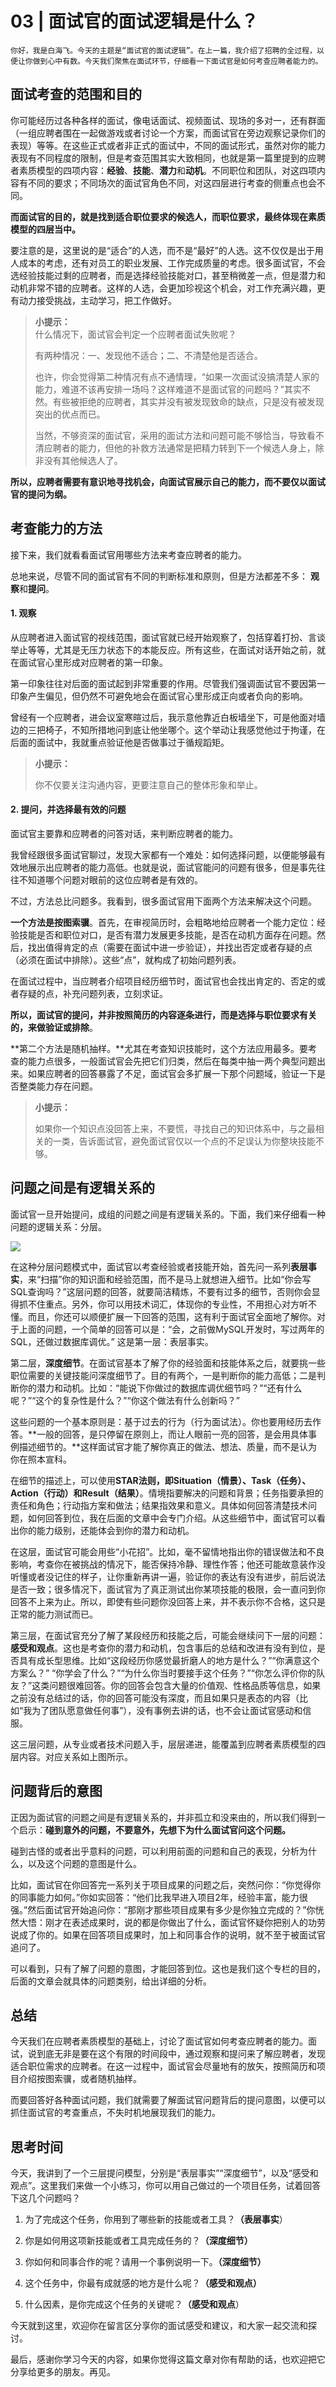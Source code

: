 # 03 | 面试官的面试逻辑是什么？

    你好，我是白海飞。今天的主题是“面试官的面试逻辑”。在上一篇，我介绍了招聘的全过程，以便让你做到心中有数。今天我们聚焦在面试环节，仔细看一下面试官是如何考查应聘者能力的。

## **面试考查的范围和目的**

你可能经历过各种各样的面试，像电话面试、视频面试、现场的多对一，还有群面（一组应聘者围在一起做游戏或者讨论一个方案，而面试官在旁边观察记录你们的表现）等等。在这些正式或者非正式的面试中，不同的面试形式，虽然对你的能力表现有不同程度的限制，但是考查范围其实大致相同，也就是第一篇里提到的应聘者素质模型的四项内容：**经验**、**技能**、**潜力**和**动机**。不同职位和团队，对这四项内容有不同的要求；不同场次的面试官角色不同，对这四层进行考查的侧重点也会不同。

**而面试官的目的，就是找到适合职位要求的候选人，而职位要求，最终体现在素质模型的四层当中。**

要注意的是，这里说的是“适合”的人选，而不是“最好”的人选。这不仅仅是出于用人成本的考虑，还有对员工的职业发展、工作完成质量的考虑。很多面试官，不会选经验技能过剩的应聘者，而是选择经验技能对口，甚至稍微差一点，但是潜力和动机非常不错的应聘者。这样的人选，会更加珍视这个机会，对工作充满兴趣，更有动力接受挑战，主动学习，把工作做好。

> **小提示：**  
> 什么情况下，面试官会判定一个应聘者面试失败呢？
> 
> 有两种情况：一、发现他不适合；二、不清楚他是否适合。
> 
> 也许，你会觉得第二种情况有点不通情理，“如果一次面试没搞清楚人家的能力，难道不该再安排一场吗？这样难道不是面试官的问题吗？”其实不然。有些被拒绝的应聘者，其实并没有被发现致命的缺点，只是没有被发现突出的优点而已。
> 
> 当然，不够资深的面试官，采用的面试方法和问题可能不够恰当，导致看不清应聘者的能力，但他的补救方法通常是把精力转到下一个候选人身上，除非没有其他候选人了。

**所以，应聘者需要有意识地寻找机会，向面试官展示自己的能力，而不要仅以面试官的提问为纲。**

## 考查能力的方法

接下来，我们就看看面试官用哪些方法来考查应聘者的能力。

总地来说，尽管不同的面试官有不同的判断标准和原则，但是方法都差不多： **观察**和**提问**。

#### **1\. 观察**

从应聘者进入面试官的视线范围，面试官就已经开始观察了，包括穿着打扮、言谈举止等等，尤其是无压力状态下的本能反应。所有这些，在面试对话开始之前，就在面试官心里形成对应聘者的第一印象。

第一印象往往对后面的面试起到非常重要的作用。尽管我们强调面试官不要因第一印象产生偏见，但仍然不可避免地会在面试官心里形成正向或者负向的影响。

曾经有一个应聘者，进会议室寒暄过后，我示意他靠近白板墙坐下，可是他面对墙边的三把椅子，不知所措地问到底让他坐哪个。这个举动让我感觉他过于拘谨，在后面的面试中，我就重点验证他是否做事过于循规蹈矩。

> **小提示：**
> 
> 你不仅要关注沟通内容，更要注意自己的整体形象和举止。

#### **2\. 提问，并选择最有效的问题**

面试官主要靠和应聘者的问答对话，来判断应聘者的能力。

我曾经跟很多面试官聊过，发现大家都有一个难处：如何选择问题，以便能够最有效地展示出应聘者的能力高低。也就是说，面试官能问的问题有很多，但是事先往往不知道哪个问题对眼前的这位应聘者是有效的。

不过，方法总比问题多。我看到，很多面试官用下面两个方法来解决这个问题。

**一个方法是按图索骥**。首先，在审视简历时，会粗略地给应聘者一个能力定位：经验技能是否和职位对口，是否有潜力发展更多技能，是否在动机方面存在问题。然后，找出值得肯定的点（需要在面试中进一步验证），并找出否定或者存疑的点（必须在面试中排除）。这些“点”，就构成了初始问题列表。

在面试过程中，当应聘者介绍项目经历细节时，面试官也会找出肯定的、否定的或者存疑的点，补充问题列表，立刻求证。

**所以，面试官的提问，并非按照简历的内容逐条进行，而是选择与职位要求有关的，来做验证或排除**。

**第二个方法是随机抽样。**尤其在考查知识技能时，这个方法应用最多。要考查的能力点很多，一般面试官会先把它们归类，然后在每类中抽一两个典型问题出来。如果应聘者的回答暴露了不足，面试官会多扩展一下那个问题域，验证一下是否整类能力存在问题。

> **小提示：**
> 
> 如果你一个知识点没回答上来，不要慌，寻找自己的知识体系中，与之最相关的一类，告诉面试官，避免面试官仅以一个点的不足误认为你整块技能不够。

## **问题之间是有逻辑关系的**

面试官一旦开始提问，成组的问题之间是有逻辑关系的。下面，我们来仔细看一种问题的逻辑关系：分层。

![](https://static001.geekbang.org/resource/image/31/cf/31b6be3cb98a05a35661e979cd8a1bcf.png)

在这种分层问题模式中，面试官以考查经验或者技能开始，首先问一系列**表层事实**，来“扫描”你的知识面和经验范围，而不是马上就想进入细节。比如“你会写SQL查询吗？”这层问题的回答，就要简洁精炼，不要有过多的细节，否则你会显得抓不住重点。另外，你可以用技术词汇，体现你的专业性，不用担心对方听不懂。而且，你还可以顺便扩展一下回答的范围，这有利于面试官全面地了解你。对于上面的问题，一个简单的回答可以是：“会，之前做MySQL开发时，写过两年的SQL，还做过数据库调优。” 这是第一层：表层事实。

第二层，**深度细节**。在面试官基本了解了你的经验面和技能体系之后，就要挑一些职位需要的关键技能问深度细节了。目的有两个，一是判断你的能力高低；二是判断你的潜力和动机。比如：“能说下你做过的数据库调优细节吗？”“还有什么呢？”“这个的复杂性是什么？”“你这个做法有什么创新吗？”

这些问题的一个基本原则是：基于过去的行为（行为面试法）。你也要用经历去作答。**一般的回答，是只停留在原则上，而让人眼前一亮的回答，是会用具体事例描述细节的。**这样面试官才能了解你真正的做法、想法、质量，而不是认为你在照本宣科。

在细节的描述上，可以使用**STAR法则，即Situation（情景）、Task（任务）、Action（行动）和Result（结果）**。情境指要解决的问题和背景；任务指要承担的责任和角色；行动指方案和做法；结果指效果和意义。具体如何回答清楚技术问题，如何回答到位，我在后面的文章中会专门介绍。从这些细节中，面试官可以看出你的能力级别，还能体会到你的潜力和动机。

在这层，面试官可能会用些“小花招”。比如，毫不留情地指出你的错误做法和不良影响，考查你在被挑战的情况下，能否保持冷静、理性作答；他还可能故意装作没听懂或者没记住的样子，让你重新再讲一遍，验证你的表达有没有进步，前后说法是否一致；很多情况下，面试官为了真正测试出你某项技能的极限，会一直问到你回答不上来为止。所以，即使有些问题你没回答上来，并不表示你不合格，这只是正常的能力测试而已。

第三层，在面试官充分了解了某段经历和技能之后，可能会继续问下一层的问题：**感受和观点**。这也是考查你的潜力和动机，包含事后的总结和改进有没有到位，是否具有成长型思维。比如“这段经历你感觉最折磨人的地方是什么？”“你满意这个方案么？” “你学会了什么？”“为什么你当时要接手这个任务？”“你怎么评价你的队友？”这类问题很难回答。你的回答会包含大量的价值观、性格品质等信息，如果之前没有总结过的话，你的回答可能没有深度，而且如果只是表态的内容（比如“我为了团队愿意做任何事”），没有事例去讲的话，也不会让面试官感动和信服。

这三层问题，从专业或者技术问题入手，层层递进，能覆盖到应聘者素质模型的四层内容。对应关系如上图所示。

## **问题背后的意图**

正因为面试官的问题之间是有逻辑关系的，并非孤立和没来由的，所以我们得到一个启示：**碰到意外的问题，不要意外，先想下为什么面试官问这个问题。**

碰到古怪的或者出乎意料的问题，可以利用前面的问题和自己的表现，分析为什么，以及这个问题的意图是什么。

比如，面试官在你回答完一系列关于项目成果的问题之后，突然问你：“你觉得你的同事能力如何。”你如实回答：“他们比我早进入项目2年，经验丰富，能力很强。”然后面试官开始追问你：“那刚才那些项目成果有多少是你独立完成的？”你恍然大悟：刚才在表述成果时，说的都是你做出了什么，面试官怀疑你把别人的功劳说成了你的。如果在回答项目成果时，加上和同事合作的说明，就不至于被面试官追问了。

可以看到，只有了解了问题的意图，才能回答到位。这也是我们这个专栏的目的，后面的文章会就具体的问题类别，给出详细的分析。

## **总结**

今天我们在应聘者素质模型的基础上，讨论了面试官如何考查应聘者的能力。面试，说到底无非是要在这个有限的时间段中，通过观察和提问来了解应聘者，发现适合职位需求的应聘者。在这一过程中，面试官会尽量地有的放矢，按照简历和项目介绍按图索骥，或者随机抽样。

而要回答好各种面试问题，我们就需要了解面试官问题背后的提问意图，以便可以抓住面试官的考查重点，不失时机地展现我们的能力。

## **思考时间**

今天，我讲到了一个三层提问模型，分别是“表层事实”“深度细节”，以及“感受和观点”。这里我们来做一个小练习，你可以用自己做过的一个项目任务，试着回答下这几个问题吗？

1.  为了完成这个任务，你用到了哪些新的技能或者工具？**（表层事实**）
    
2.  你是如何用这项新技能或者工具完成任务的？**（深度细节）**
    
3.  你如何和同事合作的呢？请用一个事例说明一下。**（深度细节）**
    
4.  这个任务中，你最有成就感的地方是什么呢？**（感受和观点）**
    
5.  什么因素，是你完成这个任务的关键呢？**（感受和观点**）
    

今天就到这里，欢迎你在留言区分享你的面试感受和建议，和大家一起交流和探讨。

最后，感谢你学习今天的内容，如果你觉得这篇文章对你有帮助的话，也欢迎把它分享给更多的朋友。再见。
    